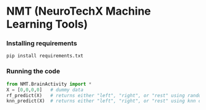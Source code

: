 # NMT (NeuroTechX Machine Learning Tools)

### Installing requirements
`pip install requirements.txt`

### Running the code
```python
from NMT.BrainActivity import *
X = [0,0,0,0] 	# dummy data
rf_predict(X)	# returns either "left", "right", or "rest" using random forest classifier
knn_predict(X)	# returns either "left", "right", or "rest" using knn classifier
```
